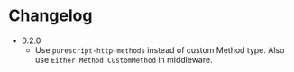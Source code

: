 # Changelog

* 0.2.0
  - Use `purescript-http-methods` instead of custom Method type. Also use
    `Either Method CustomMethod` in middleware.
